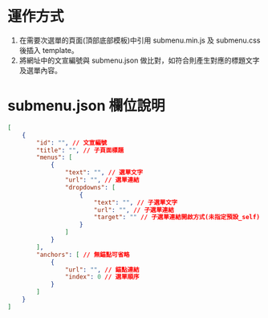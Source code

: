 # 運作方式
1. 在需要次選單的頁面(頂部底部模板)中引用 submenu.min.js 及 submenu.css 後插入 template。
1. 將網址中的文宣編號與 submenu.json 做比對，如符合則產生對應的標題文字及選單內容。

# submenu.json 欄位說明
```json
[
    {
        "id": "", // 文宣編號
        "title": "", // 子頁面標題
        "menus": [
            {
                "text": "", // 選單文字
                "url": "", // 選單連結
                "dropdowns": [
                    {
                        "text": "", // 子選單文字
                        "url": "", // 子選單連結
                        "target": "" // 子選單連結開啟方式(未指定預設_self)
                    }
                ]
            }
        ],
        "anchors": [ // 無錨點可省略
            {
                "url": "", // 錨點連結
                "index": 0 // 選單順序
            }
        ]
    }
]
```